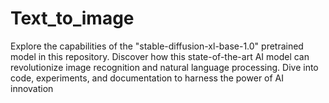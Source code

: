 # Text_to_image
 Explore the capabilities of the "stable-diffusion-xl-base-1.0" pretrained model in this repository. Discover how this state-of-the-art AI model can revolutionize image recognition and natural language processing. Dive into code, experiments, and documentation to harness the power of AI innovation
